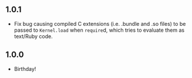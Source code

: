 ## 1.0.1
* Fix bug causing compiled C extensions (i.e. .bundle and .so files) to be passed to `Kernel.load` when `require`d, which tries to evaluate them as text/Ruby code.

## 1.0.0

* Birthday!

